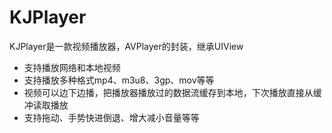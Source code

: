 # KJPlayer
KJPlayer是一款视频播放器，AVPlayer的封装，继承UIView

- 支持播放网络和本地视频
- 支持播放多种格式mp4、m3u8、3gp、mov等等
- 视频可以边下边播，把播放器播放过的数据流缓存到本地，下次播放直接从缓冲读取播放
- 支持拖动、手势快进倒退、增大减小音量等等

